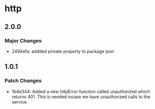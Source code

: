 # http

## 2.0.0

### Major Changes

- 2494efa: addded private property to package json

## 1.0.1

### Patch Changes

- 1b4e344: Added a new httpError function called unauthorized which returns 401. This is needed incase we have unauthorized calls to the service.
